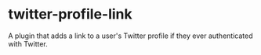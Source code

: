 twitter-profile-link
====================

A plugin that adds a link to a user's Twitter profile if they ever authenticated with Twitter.
